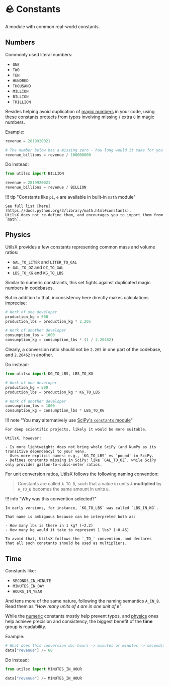 # 🪨 Constants

A module with common real-world constants.

## Numbers

Commonly used literal numbers:

- `ONE`
- `TWO`
- `TEN`
- `HUNDRED`
- `THOUSAND`
- `MILLION`
- `BILLION`
- `TRILLION`

Besides helping avoid duplication of
[magic numbers](https://code-basics.com/languages/python/lessons/magic-numbers) in your code,
using these constants protects from typos involving missing / extra `0` in magic numbers.

Example:

``` py title="bad_practice.py"
revenue = 2819920021

# The number below has a missing zero - how long would it take for you to spot?
revenue_billions = revenue / 100000000
```

Do instead:

``` py title="good_practice.py"
from utilsx import BILLION

revenue = 2819920021
revenue_billions = revenue / BILLION
```

!!! tip "Constants like `pi`, `e` are available in built-in `math` module"

    See full list [here](https://docs.python.org/3/library/math.html#constants).
    UtilsX does not re-define them, and encourages you to import them from `math`.

## Physics

UtilsX provides a few constants representing common mass and volume ratios:

- `GAL_TO_LITER` and `LITER_TO_GAL`
- `GAL_TO_OZ` and `OZ_TO_GAL`
- `LBS_TO_KG` and `KG_TO_LBS`

Similar to numeric constraints, this set fights against duplicated magic numbers in codebases.

But in addition to that, inconsistency here directly makes calculations imprecise:

``` py title="bad_practice.py" hl_lines="3 7"
# Work of one developer
production_kg = 500
production_lbs = production_kg * 2.205

# Work of another developer
consumption_lbs = 1000
consumption_kg = consumption_lbs * (1 / 2.20462)
```

Clearly, a conversion ratio should not be `2.205` in one part of the codebase, and `2.20462` in another.

Do instead:

``` py title="good_practice.py"
from utilsx import KG_TO_LBS, LBS_TO_KG

# Work of one developer
production_kg = 500
production_lbs = production_kg * KG_TO_LBS

# Work of another developer
consumption_lbs = 1000
consumption_kg = consumption_lbs * LBS_TO_KG
```

!!! note "You may alternatively use [SciPy's `constants` module](https://docs.scipy.org/doc/scipy/reference/constants.html#)"

    For deep scientific projects, likely it would be more suitable.

    UtilsX, however:

    - Is more lightweight: does not bring whole SciPy (and NumPy as its transitive dependency) to your venv.
    - Uses more explicit names: e.g., `KG_TO_LBS` vs `pound` in SciPy.
    - Defines constants missing in SciPy: like `GAL_TO_OZ`, while SciPy only provides gallon-to-cubic-meter ratios.

For unit conversion ratios, UtilsX follows the following naming convention:

> Constants are called `A_TO_B`, such that a value in units `A`
> **multiplied** by `A_TO_B` becomes the same amount in units `B`.

!!! info "Why was this convention selected?"

    In early versions, for instance, `KG_TO_LBS` was called `LBS_IN_KG`.

    That name is ambiguous because can be interpreted both as:

    - How many lbs is there in 1 kg? (~2.2)
    - How many kg would it take to represent 1 lbs? (~0.45)

    To avoid that, UtilsX follows the `_TO_` convention, and declares
    that all such constants should be used as multipliers.

## Time

Constants like:

- `SECONDS_IN_MINUTE`
- `MINUTES_IN_DAY`
- `HOURS_IN_YEAR`

And tens more of the same nature, following the naming semantics `A_IN_B`.
Read them as _"How many units of `A` are in one unit of `B`"_.

While the [numeric](#numbers) constants mostly help prevent typos,
and [physics](#physics) ones help achieve precision and consistency,
the biggest benefit of the **time** group is readability.

Example:

``` py title="bad_practice.py"
# What does this conversion do: hours -> minutes or minutes -> seconds?
data["revenue"] /= 60
```

Do instead:

``` py title="good_practice.py"
from utilsx import MINUTES_IN_HOUR

data["revenue"] /= MINUTES_IN_HOUR
```

